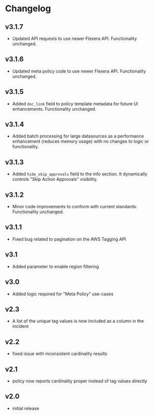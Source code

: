 # Changelog

## v3.1.7

- Updated API requests to use newer Flexera API. Functionality unchanged.

## v3.1.6

- Updated meta policy code to use newer Flexera API. Functionality unchanged.

## v3.1.5

- Added `doc_link` field to policy template metadata for future UI enhancements. Functionality unchanged.

## v3.1.4

- Added batch processing for large datasources as a performance enhancement (reduces memory usage) with no changes to logic or functionality.

## v3.1.3

- Added `hide_skip_approvals` field to the info section. It dynamically controls "Skip Action Approvals" visibility.

## v3.1.2

- Minor code improvements to conform with current standards. Functionality unchanged.

## v3.1.1

- Fixed bug related to pagination on the AWS Tagging API

## v3.1

- Added parameter to enable region filtering

## v3.0

- Added logic required for "Meta Policy" use-cases

## v2.3

- A list of the unique tag values is now included as a column in the incident

## v2.2

- fixed issue with inconsistent cardinality results

## v2.1

- policy now reports cardinality proper instead of tag values directly

## v2.0

- initial release

